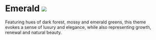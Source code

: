 # Emerald ![](https://github.com/salmanjt/emerald/blob/main/files/emerald.gif)

Featuring hues of dark forest, mossy and emerald greens, this theme evokes a sense of luxury and elegance, while also representing growth, renewal and natural beauty.
